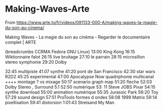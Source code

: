 # Making-Waves-Arte
From https://www.arte.tv/fr/videos/091133-000-A/making-waves-la-magie-du-son-au-cinema/

Making Waves - La magie du son au cinéma - Regarder le documentaire complet | ARTE 

(breadcrumbs CCRMA Fedora GNU Linux)
13:00 King Kong 16:15 Wiktionnaire falot 26:15 live bruitage 27:10 le parrain 28:15 microsillon stereo symphonie 29:20 Dolby 

32:45 multipiste 41.07 synthe 41:20 pont de San Francisco 42:30 star wars R2D2 45:25 experimental 47:00 Apocalypse Now quadriphonie multicanal ++++ montage ? vs mixage 50:17 scenario graph map 51:20 fleche 52:03 Dolby Stereo , Surround 5.1 52:50 numérique 53: 11 Steve JOBS Pixar 54:15 synthe download 55:00 animation numérique 55:35 Jurassic Park 56:20 Toy 57:29 sound design 57:51 ProTools formes d ondes 58:08 1999 Matrix 59:14 pixellisation 59:41 distorsion 1:01:43 Streisand My Man
